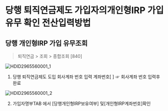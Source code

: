 # 당행 퇴직연금제도 가입자의개인형IRP 가입 유무 확인 전산입력방법
## 당행 개인형IRP 가입 유무조회
> 퇴직연금 > 조회 > 종합조회 [840]

![HDID2965560001_1](HDID2965560001_1.jpg)

1. 당행 퇴직연금제도 도입 회사계좌 번호 입력
계좌번호[ ] ☞ 회사계좌 번호 입력후 완료

![HDID2965560001_2](HDID2965560001_2.jpg)

2. 가입자명부TAB 에서 [당행개인형IRP보유여부] 및[개인형IRP계좌번호]확인

